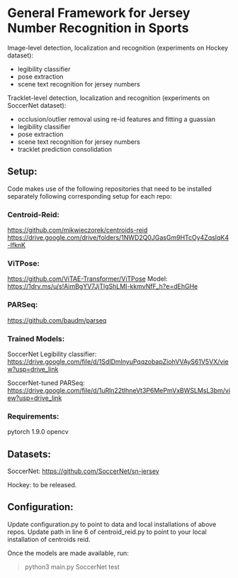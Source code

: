 # General Framework for Jersey Number Recognition in Sports

Image-level detection, localization and recognition (experiments on Hockey dataset):
  - legibility classifier
  - pose extraction
  - scene text recognition for jersey numbers

Tracklet-level detection, localization and recognition (experiments on SoccerNet dataset):
  - occlusion/outlier removal using re-id features and fitting a guassian
  - legibility classifier
  - pose extraction
  - scene text recognition for jersey numbers
  - tracklet prediction consolidation

## Setup:
Code makes use of the following repositories that need to be installed separately following corresponding setup for each repo:

### Centroid-Reid:
https://github.com/mikwieczorek/centroids-reid
https://drive.google.com/drive/folders/1NWD2Q0JGasGm9HTcOy4ZqsIqK4-IfknK

### ViTPose:
https://github.com/ViTAE-Transformer/ViTPose
Model: https://1drv.ms/u/s!AimBgYV7JjTlgShLMI-kkmvNfF_h?e=dEhGHe

### PARSeq:
https://github.com/baudm/parseq

### Trained Models:
SoccerNet Legibility classifier: https://drive.google.com/file/d/1SdIDmlnyuPqqzobapZiohVVAyS61V5VX/view?usp=drive_link

SoccerNet-tuned PARSeq: https://drive.google.com/file/d/1uRln22tlhneVt3P6MePmVxBWSLMsL3bm/view?usp=drive_link

### Requirements:
pytorch 1.9.0
opencv

## Datasets:
SoccerNet:
https://github.com/SoccerNet/sn-jersey

Hockey: to be released.

## Configuration:
Update configuration.py to point to data and local installations of above repos.
Update path in line 6 of centroid_reid.py to point to your local installation of centroids reid.

Once the models are made available, run:
> python3 main.py SoccerNet test

